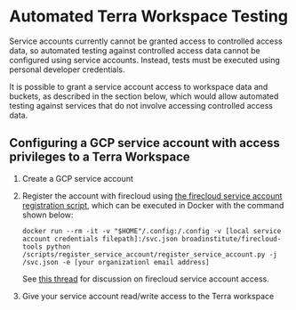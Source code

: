 # Automated Terra Workspace Testing

Service accounts currently cannot be granted access to controlled access data, so automated testing against controlled
access data cannot be configured using service accounts. Instead, tests must be executed using personal developer
credentials.

It is possible to grant a service account access to workspace data and buckets, as described in the section below,
which would allow automated testing against services that do not involve accessing controlled access data.

## Configuring a GCP service account with access privileges to a Terra Workspace
  1. Create a GCP service account
  1. Register the account with firecloud using [the firecloud service account registration script](https://github.com/broadinstitute/firecloud-tools/blob/master/scripts/register_service_account/register_service_account.py), which can be executed in Docker with the command shown below:

       `docker run --rm -it -v "$HOME"/.config:/.config -v [local service account credentials filepath]:/svc.json broadinstitute/firecloud-tools python /scripts/register_service_account/register_service_account.py -j /svc.json -e [your organizationl email address]`

     See [this thread](https://gatkforums.broadinstitute.org/firecloud/discussion/12981/running-the-firecloud-api-from-a-google-compute-instance) for discussion on firecloud service account access.
  1. Give your service account read/write access to the Terra workspace
